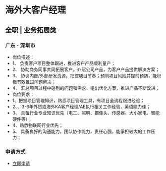 
# 海外大客户经理
## 全职  |  业务拓展类
### 广东 - 深圳市

- 岗位描述：
- 1、&nbsp;负责客户项目整体跟进，推进客户产品顺利量产；&nbsp;
- 2、&nbsp;协助商务同事共同拓展客户，介绍公司产品，为客户产品提供解决方案；
- 3、&nbsp;协调内部/外部研发资源，把控项目节奏；预判项目风险并提前预防，能积极有效推进问题解决；
- 4、&nbsp;汇总项目过程中碰到的问题和需求，提出优化方案，推进产品不断改进；
- 岗位要求：
- 1、把握项目管理知识，熟悉项目管理工具，有项目全流程跟进经验；
- 2、、3-6年外贸或海外KA客户经理/AE执行相关工作经验，英语能力佳；
- 3、&nbsp;具备行业专业知识优先（电工、照明、摄像头、传感器、大小家电、智能硬件等）；
- 4、熟悉物联网行业优先；
- 5、&nbsp;具备良好的沟通能力，团队协作能力，责任心强，能承担较大的工作压力；
### 申请方式
- <a href="mailto:hr@tuya.com?subject=求职简历-海外大客户经理-来自GitHub">立即申请</a>